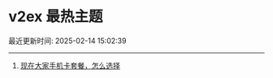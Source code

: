 # v2ex 最热主题

最近更新时间: 2025-02-14 15:02:39

--- 
1. [现在大家手机卡套餐，怎么选择](https://www.v2ex.com/t/1111343) 
